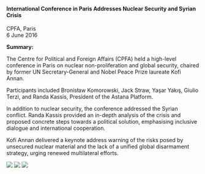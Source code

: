 <h4>International Conference in Paris Addresses Nuclear Security and Syrian Crisis</h4>

CPFA, Paris  
6 June 2016

<b>Summary:</b>	

The Centre for Political and Foreign Affairs (CPFA) held a high-level conference in Paris on nuclear non-proliferation and global security, chaired by former UN Secretary-General and Nobel Peace Prize laureate Kofi Annan.

Participants included Bronisław Komorowski, Jack Straw, Yaşar Yakış, Giulio Terzi, and Randa Kassis, President of the Astana Platform.

In addition to nuclear security, the conference addressed the Syrian conflict. Randa Kassis provided an in-depth analysis of the crisis and proposed concrete steps towards a political solution, emphasising inclusive dialogue and international cooperation.

Kofi Annan delivered a keynote address warning of the risks posed by unsecured nuclear material and the lack of a unified global disarmament strategy, urging renewed multilateral efforts.

![](72.jpeg)
![](73.JPG)
![](74.JPG)
<p></p>

